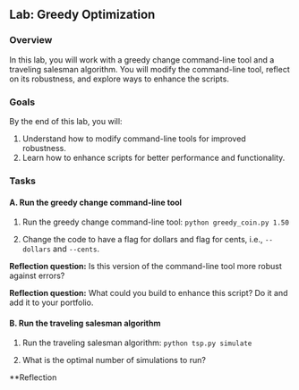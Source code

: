 ## Lab: Greedy Optimization

### Overview

In this lab, you will work with a greedy change command-line tool and a traveling salesman algorithm. You will modify the command-line tool, reflect on its robustness, and explore ways to enhance the scripts. 

### Goals

By the end of this lab, you will:

1. Understand how to modify command-line tools for improved robustness.
2. Learn how to enhance scripts for better performance and functionality.

### Tasks

#### A. Run the greedy change command-line tool

1. Run the greedy change command-line tool: `python greedy_coin.py 1.50`

2. Change the code to have a flag for dollars and flag for cents, i.e., `--dollars` and `--cents`.

**Reflection question:** Is this version of the command-line tool more robust against errors?

**Reflection question:** What could you build to enhance this script? Do it and add it to your portfolio.

#### B. Run the traveling salesman algorithm

1. Run the traveling salesman algorithm: `python tsp.py simulate`

2. What is the optimal number of simulations to run?

**Reflection
